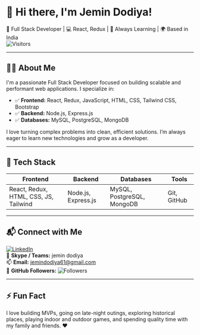 # 👋 Hi there, I'm Jemin Dodiya!

🚀 Full Stack Developer | 💻 React, Redux | 🧠 Always Learning | 🌍 Based in India  
![Visitors](https://komarev.com/ghpvc/?username=jemin16&label=Profile%20views&color=0e75b6&style=flat)

---

## 👨‍💻 About Me

I'm a passionate Full Stack Developer focused on building scalable and performant web applications. I specialize in:

- ✅ **Frontend:** React, Redux, JavaScript, HTML, CSS, Tailwind CSS, Bootstrap  
- ✅ **Backend:** Node.js, Express.js  
- ✅ **Databases:** MySQL, PostgreSQL, MongoDB  

I love turning complex problems into clean, efficient solutions. I’m always eager to learn new technologies and grow as a developer.

---

## 🧰 Tech Stack

| Frontend                      | Backend            | Databases                  | Tools        |
|------------------------------|--------------------|----------------------------|--------------|
| React, Redux, HTML, CSS, JS, Tailwind | Node.js, Express.js | MySQL, PostgreSQL, MongoDB | Git, GitHub   |

---

## 📬 Connect with Me

[![LinkedIn](https://img.shields.io/badge/-LinkedIn-blue?style=flat&logo=linkedin&link=https://linkedin.com/in/jemin-dodiya)](https://linkedin.com/in/jemin-dodiya)  
💬 **Skype / Teams:** jemin dodiya  
📫 **Email:** jemindodiya61@gmail.com  
👥 **GitHub Followers:** ![Followers](https://img.shields.io/github/followers/jemin16?label=Follow&style=social)

---

## ⚡ Fun Fact

I love building MVPs, going on late-night outings, exploring historical places, playing indoor and outdoor games, and spending quality time with my family and friends. ❤️
